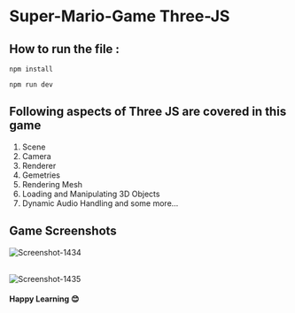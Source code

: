 ﻿# Super-Mario-Game Three-JS

## How to run the file :

```
npm install

npm run dev
```

## Following aspects of Three JS are covered in this game

1. Scene
2. Camera
3. Renderer
4. Gemetries
5. Rendering Mesh
6. Loading and Manipulating 3D Objects
7. Dynamic Audio Handling
and some more...

## Game Screenshots

<img src="https://i.ibb.co/dWqqgpn/Screenshot-1434.png" alt="Screenshot-1434" border="0"><br /><br />

<img src="https://i.ibb.co/MP0pqBW/Screenshot-1435.png" alt="Screenshot-1435" border="0"><br />

#### Happy Learning 😊
